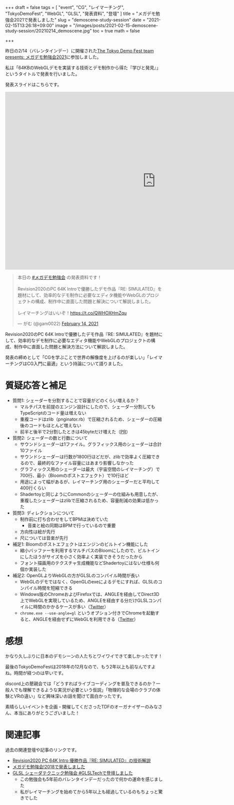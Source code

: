 +++
draft = false
tags = [
    "event", "CG", "レイマーチング", "TokyoDemoFest", "WebGL", "GLSL", "発表資料", "登壇"
]
title = "メガデモ勉強会2021で発表しました"
slug = "demoscene-study-session"
date = "2021-02-15T13:26:18+09:00"
image = "/images/posts/2021-02-15-demoscene-study-session/20210214_demoscene.jpg"
toc = true
math = false

+++

昨日の2/14（バレンタインデー）に開催された[The Tokyo Demo Fest team presents: メガデモ勉強会2021](https://connpass.com/event/200294/)に参加しました。

私は「64KBのWebGLデモを実装する技術とデモ制作から得た『学びと発見』」というタイトルで発表を行いました。

発表スライドはこちらです。

<iframe src="https://docs.google.com/presentation/d/e/2PACX-1vRd-L7WcWWzcoE9zNpBsJdeMjJf9HelDg1Pto8cFGJTjinejpjZ1mGmzWCZPANJZ0QOCObuVOIdPuy-/embed?start=false&loop=false&delayms=3000" frameborder="0" width="960" height="569" allowfullscreen="true" mozallowfullscreen="true" webkitallowfullscreen="true"></iframe>

<!--more-->

<blockquote class="twitter-tweet" data-conversation="none"><p lang="ja" dir="ltr">本日の <a href="https://twitter.com/hashtag/%E3%83%A1%E3%82%AC%E3%83%87%E3%83%A2%E5%8B%89%E5%BC%B7%E4%BC%9A?src=hash&amp;ref_src=twsrc%5Etfw">#メガデモ勉強会</a> の発表資料です！<br><br>Revision2020のPC 64K Introで優勝したデモ作品『RE: SIMULATED』を題材にして、効率的なデモ制作に必要なエディタ機能やWebGLのプロジェクトの構成、制作中に直面した問題と解決について解説しました。<br><br>レイマーチングはいいぞ！<a href="https://t.co/QWHOXHmZqu">https://t.co/QWHOXHmZqu</a></p>&mdash; がむ (@gam0022) <a href="https://twitter.com/gam0022/status/1360889255669633024?ref_src=twsrc%5Etfw">February 14, 2021</a></blockquote> <script async src="https://platform.twitter.com/widgets.js" charset="utf-8"></script>

Revision2020のPC 64K Introで優勝したデモ作品『RE: SIMULATED』を題材にして、効率的なデモ制作に必要なエディタ機能やWebGLのプロジェクトの構成、制作中に直面した問題と解決方法について解説しました。

発表の締めとして「CGを学ぶことで世界の解像度を上げるのが楽しい」「レイマーチングはCG入門に最適」という持論について語りました。

# 質疑応答と補足

- 質問1: シェーダーを分割することで容量がどのくらい増えるか？
    - マルチパスを前提のエンジン設計にしたので、シェーダー分割してもTypeScriptのコード量は増えない
    - 重複コードはzlib（pnginator.rb）で圧縮されるため、シェーダーの圧縮後のコードもほとんど増えない
    - 前半と後半で2分割したときは45byteだけ増えた（[PR](https://github.com/gam0022/resimulated/pull/112)）
- 質問2: シェーダーの数と行数について
    - サウンドシェーダーは1ファイル。グラフィックス用のシェーダーは合計10ファイル
    - サウンドシェーダーは行数が1800行ほどだが、zlibで効率よく圧縮できるので、最終的なファイル容量にはあまり影響しなかった
    - グラフィックス用のシェーダーは最大（宇宙空間のレイマーチング）で700行、最小（Bloomのポストエフェクト）で10行ほど
    - 用途によって幅があるが、レイマーチング用のシェーダーだと平均して400行くらい
    - Shadertoyと同じようにCommonのシェーダーの仕組みも用意したが、重複したシェーダーはzlibで圧縮されるため、容量削減の効果は低かった
- 質問3: ディレクションについて
    - 制作前に打ち合わせをしてBPMは決めていた
        - 音楽と絵の同期はBPMで行っているので重要
    - 方向性は絵が先行
    - 尺については音楽が先行
- 補足1: Bloomのポストエフェクトはエンジンのビルトイン機能にした
    - 縮小バッファーを利用するマルチパスのBloomにしたので、ビルトインにしたほうがサイズを小さく効率よく実装できそうだったから
    - フォント描画用のテクスチャ生成機能などShadertoyにはない仕様も何個か実装した
- 補足2: OpenGLよりWebGLの方がGLSLのコンパイル時間が長い
    - WebGLのデモではなく、OpenGLのexeによるデモにすれば、GLSLのコンパイル時間を短縮できる
    - Windows版のChromeおよびFirefoxでは、ANGLEを経由してDirect3D上でWebGLを実現しているため、ANGLEを経由する分だけGLSLコンパイルに時間のかかるケースが多い（[Twitter](https://twitter.com/gaziya5/status/1361134297315348482)）
    - `chrome.exe --use-angle=gl` というオプション付きでChromeを起動すると、ANGLEを経由せずにWebGLを利用できる（[Twitter](https://twitter.com/gaziya5/status/1350418640093413377)）

# 感想

かなり久しぶりに日本のデモシーンの人たちとワイワイできて楽しかったです！

最後のTokyoDemoFestは2018年の12月なので、もう2年以上も前なんですよね。時間が経つのは早いです。

discord上の懇親会では「どうすればライブコーディングを普及できるのか？一般人でも理解できるような実況が必要という仮説」「物理的な会場のクラブの体験とVRの違い」など興味深いお話を聞けて面白かったです。

素晴らしいイベントを企画・開催してくださったTDFのオーガナイザーのみなさん、本当にありがとうございました！

# 関連記事

過去の関連登壇や記事のリンクです。

- [Revision2020 PC 64K Intro 優勝作品『RE: SIMULATED』の技術解説](https://gam0022.net/blog/2020/04/30/revision2020/)
- [メガデモ勉強会!2018で発表しました](https://gam0022.net/blog/2018/03/16/demoscene-study-session/)
- [GLSL シェーダテクニック勉強会 #GLSLTechで登壇しました](https://gam0022.net/blog/2016/02/16/glsl-tech/)
    - この勉強会も5年前のバレンタインデーだったので何かの運命を感じました
    - 私がレイマーチングを始めてから5年以上も経過しているのもちょっと驚きでした